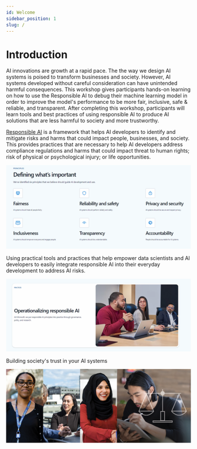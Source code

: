 ```yaml
---
id: Welcome
sidebar_position: 1
slug: /
---
```


# Introduction

AI innovations are growth at a rapid pace.  The the way we design AI systems is poised to transform businesses and society. However, AI systems developed without careful consideration can have unintended harmful consequences. This workshop gives participants hands-on learning on how to use the Responsible AI to debug their machine learning model in order to improve the model's performance to be more fair, inclusive, safe & reliable, and transparent. After completing this workshop, participants will learn tools and best practices of using responsible AI to produce AI solutions that are less harmful to society and more trustworthy.

[Responsible AI](https://www.microsoft.com/en-us/ai/responsible-ai) is a framework that helps AI developers to identify and mitigate risks and harms that could impact people, businesses, and society. This provides practices that are necessary to help AI developers address compliance regulations and harms that could impact threat to human rights; risk of physical or psychological injury; or life opportunities. 

![Defining What's Important](/img/tutorial/rai-holder2.png)

Using practical tools and practices that help empower data scientists and AI developers to easily integrate responsible AI into their everyday development to address AI risks.  

![Operationalizing Responsible AI](/img/tutorial/rai-placeholder1.png)

Building society's trust in your AI systems

![Building Society Trust in Your AI System](/img/tutorial/rai-build-trust.png)
